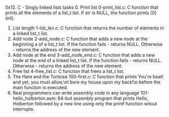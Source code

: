 0x12. C - Singly linked lists tasks
0. Print list
0-print_list.c: C function that prints all the elements of a list_t list.
If str is NULL, the function prints [0] (nil).
1. List length
1-list_len.c: C function that returns the number of elements in a linked list_t list.
2. Add node
2-add_node.c: C function that adds a new node at the beginning a of a list_t list.
If the function fails - returns NULL.
Otherwise - returns the address of the new element.
3. Add node at the end
3-add_node_end.c: C function that adds a new node at the end of a linked list_t list.
If the function fails - returns NULL.
Otherwise - returns the address of the new element.
4. Free list
4-free_list.c: C function that frees a list_t list.
5. The Hare and the Tortoise
100-first.c: C function that prints You're beat! and yet, you must allow,\nI bore my house upon my back!\n before the main function is executed.
6. Real programmers can write assembly code in any language
101-hello_holberton.asm: 64-but assembly program that prints Hello, Holberton followed by a new line using only the printf function witout interrupts.
